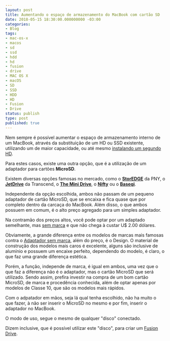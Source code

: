 ```yaml
---
layout: post
title: Aumentando o espaço de armazenamento do MacBook com cartão SD
date: 2018-05-15 18:30:00.000000000 -03:00
categories:
- Blog
tags:
- mac-os-x
- macos
- sd
- ssd
- hdd
- hd
- fusion
- drive
- MAC OS X
- macOS
- SD
- SSD
- HDD
- HD
- Fusion
- Drive
status: publish
type: post
published: true
---
```


Nem sempre é possível aumentar o espaço de armazenamento interno de um MacBook, através da substituição de um HD ou SSD existente, utilizando um de maior capacidade, ou até mesmo [instalando um segundo HD](http://www.maiconschmitz.com.br/blog/2017/04/28/instalando-2-hd-em-macbook-pro-mid-2011/).

Para estes casos, existe uma outra opção, que é a utilização de um adaptador para cartões **MicroSD**.

Existem diversas opções famosas no mercado, como o [**StorEDGE**](http://www.pny.eu/consumer/explore-all-products/apple-accessories/231-storedge-128gb) da PNY, o [**JetDrive**](http://www.transcend-info.com/apple/jetdrivelite/) da Transcend, o [**The Mini Drive**](http://www.theminidrive.com/), o [**Nifty**](http://minidrive.bynifty.com/) ou o [**Baseqi**](http://www.baseqi.com).

Independente da opção escolhida, ambos não passam de um pequeno adaptador de cartão MicroSD, que se encaixa e fica quase que por completo dentro da carcaça do MacBook. Além disso, o que ambos possuem em comum, é o alto preço agregado para um simples adaptador.

Na contramão dos preços altos, você pode optar por um adaptado semelhante, mas [sem marca](https://www.ebay.com/sch/i.html?_from=R40&_trksid=p2323847.m570.l1313.TR10.TRC2.A0.H0.XMicro+.TRS2&_nkw=Micro+SD+Card+Adapter+For+MacBook&_sacat=0) e que não chega à custar U$ 2.00 dólares.

Obviamente, a grande diferença entre os modelos de marcas mais famosas contra o [Adaptador sem marca](https://www.ebay.com/sch/i.html?_from=R40&_trksid=p2323847.m570.l1313.TR10.TRC2.A0.H0.XMicro+.TRS2&_nkw=Micro+SD+Card+Adapter+For+MacBook&_sacat=0), além do preço, é o Design.
O material de construção dos modelos mais caros é excelente, alguns são inclusive de alumínio e possuem um encaixe perfeito, dependendo do modelo, é claro, o que faz uma grande diferença estética.

Porém, a função, independe de marca, é igual em ambos, uma vez que o que faz a diferença não é o adaptador, mas o cartão MicroSD que será utilizado.
Sendo assim, prefira investir na compra de um bom cartão MicroSD, de marca e procedência conhecida, além de optar apenas por modelos de Classe 10, que são os modelos mais rápidos.

Com o adpatador em mãos, seja lá qual tenha escolhido, não ha muito o que fazer, à não ser inserir o MicroSD no mesmo e por fim, inserir o adaptador no MacBook.

O modo de uso, segue o mesmo de qualquer "disco" conectado.

Dizem inclusive, que é possível utilizar este "disco", para criar um [Fusion Drive](http://www.maiconschmitz.com.br/blog/2017/07/03/unindo-um-ssd-com-um-hd-e-criando-um-fusion-drive-no-mac/ "Unindo um SSD com um HD e criando um Fusion Drive no Mac").